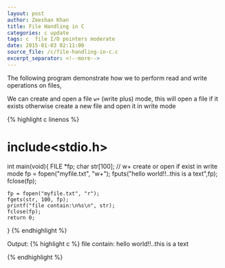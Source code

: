 ```yaml
---
layout: post
author: Zeeshan Khan
title: File Handling in C
categories: c update
tags: c  file I/O pointers moderate
date: 2015-01-03 02:11:00
source_file: /c/file-handling-in-c.c
excerpt_separator: <!--more-->
---
```


The following program demonstrate how we to perform read and write operations on files,

We can create and open a file `w+` (write plus) mode, this will open a file if it exists otherwise create a new file and open it in write mode
<!--more-->

{% highlight c linenos %}
# include<stdio.h>
int main(void){
	FILE *fp;
	char str[100];
	// w+ create or open if exist in write mode
	fp = fopen("myfile.txt", "w+"); 
	fputs("hello world!!..this is a text",fp);
	fclose(fp);
	

	fp = fopen("myfile.txt", "r"); 
	fgets(str, 100, fp);
	printf("file contain:\n%s\n", str);
	fclose(fp);
	return 0;
}
{% endhighlight %}

Output:
{% highlight c %}
file contain:
hello world!!..this is a text

{% endhighlight %}
